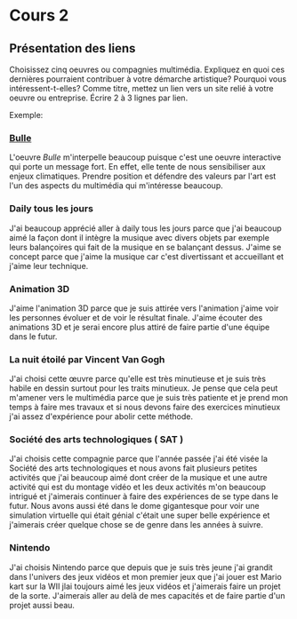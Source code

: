 # Cours 2
## Présentation des liens
Choisissez cinq oeuvres ou compagnies multimédia. Expliquez en quoi ces dernières pourraient contribuer à votre démarche artistique? Pourquoi vous intéressent-t-elles? Comme titre, mettez un lien vers un site relié à votre oeuvre ou entreprise. Écrire 2 à 3 lignes par lien.

Exemple: 
### [Bulle](https://www.onf.ca/interactif/bulle/) 
L'oeuvre *Bulle* m'interpelle beaucoup puisque c'est une oeuvre interactive qui porte un message fort. En effet, elle tente de nous sensibiliser aux enjeux climatiques. Prendre position et défendre des valeurs par l'art est l'un des aspects du multimédia qui m'intéresse beaucoup.

### Daily tous les jours 
J'ai beaucoup apprécié aller à daily tous les jours parce que j'ai beaucoup aimé la façon dont il intègre la musique avec divers objets par exemple leurs balançoires qui fait de la musique en se balançant dessus. J'aime se concept parce que j'aime la musique car c'est divertissant et accueillant et j'aime leur technique. 

### Animation 3D
J'aime l'animation 3D parce que je suis attirée vers l'animation j'aime voir les personnes évoluer et de voir le résultat finale. J'aime écouter des animations 3D et je serai encore plus attiré de faire partie d'une équipe dans le futur.

### La nuit étoilé par Vincent Van Gogh
J'ai choisi cette œuvre parce qu'elle est très minutieuse et je suis très habile en dessin surtout pour les traits minutieux. Je pense que cela peut m'amener vers le multimédia parce que je suis très patiente et je prend mon temps à faire mes travaux et si nous devons faire des exercices minutieux j'ai assez d'expérience pour abolir cette méthode.  

### Société des arts technologiques ( SAT )
J'ai choisis cette compagnie parce que l'année passée j'ai été visée la Société des arts technologiques et nous avons fait plusieurs petites activités que j'ai beaucoup aimé dont créer de la musique et une autre activité qui est du montage vidéo et les deux activités m'on beaucoup intrigué et j'aimerais continuer à faire des expériences de se type dans le futur. Nous avons aussi été dans le dome gigantesque pour voir une simulation virtuelle qui était génial c'était une super belle expérience et j'aimerais créer quelque chose se de genre dans les années à suivre.

### Nintendo
J'ai choisis Nintendo parce que depuis que je suis très jeune j'ai grandit dans l'univers des jeux vidéos et mon premier jeux que j'ai jouer est Mario kart sur la WII jlai toujours aimé les jeux vidéos et j'aimerais faire un projet de la sorte. J'aimerais aller au delà de mes capacités et de faire partie d'un projet aussi beau.

